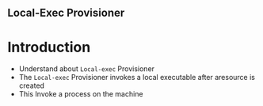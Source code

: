 ## Local-Exec Provisioner
# Introduction
- Understand about `Local-exec` Provisioner
- The `Local-exec` Provisioner invokes a local executable after aresource is created 
- This Invoke a process on the machine 
